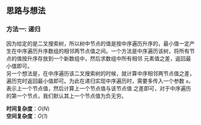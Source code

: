 ## 思路与想法
### 方法一: 递归
因为给定的是二叉搜索树，所以树中节点的值是按中序遍历升序的，最小值一定产生在中序遍历升序数组的相邻两节点值之间。一个方法是中序遍历该树，将所有节点的值按升序存放到一个新数组中，然后求数组中所有相邻
元素值之差，返回最小值即可。  
另一个想法是，在中序遍历该二叉搜索树的时候，就计算中序相邻两节点值之差，遍历完时返回最小值即可。为此在递归实现中序遍历时，需要多传入一个参数 `a`，表示上一个节点值，然后计算上一个节点值与该节点值
之差即可，对于中序遍历的第一个节点，我们默认其上一个节点值为负无穷。


**时间复杂度**：*O*(*N*)  
**空间复杂度**：*O*(*1*)
